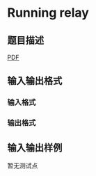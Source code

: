 # Running relay

## 题目描述

[problemUrl]: https://uva.onlinejudge.org/index.php?option=com_onlinejudge&Itemid=8&category=448&page=show_problem&problem=4252

[PDF](https://uva.onlinejudge.org/external/15/p1506.pdf)

## 输入输出格式

### 输入格式

### 输出格式

## 输入输出样例

暂无测试点

